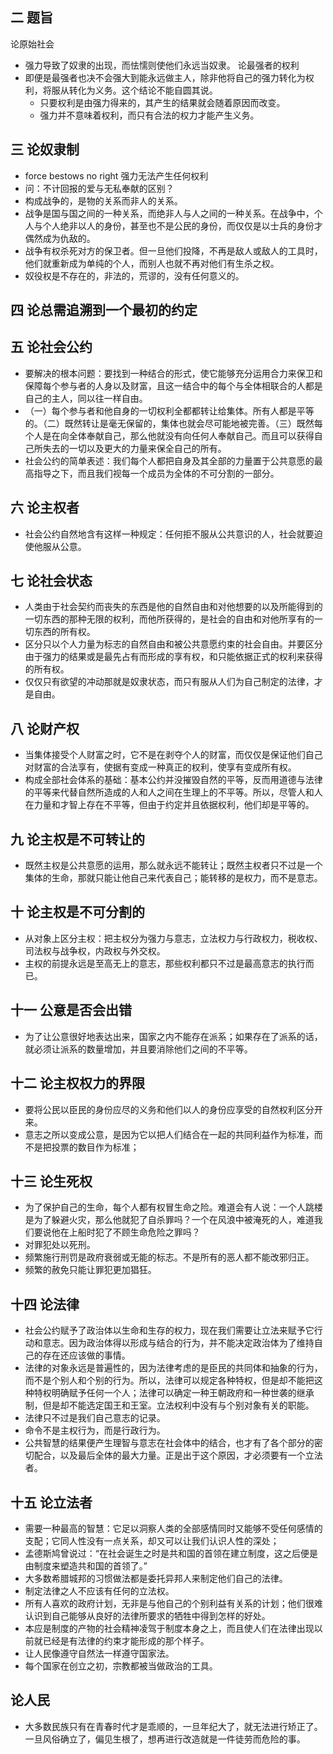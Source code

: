 二 题旨
---
论原始社会
- 强力导致了奴隶的出现，而怯懦则使他们永远当奴隶。
论最强者的权利
- 即便是最强者也决不会强大到能永远做主人，除非他将自己的强力转化为权利，将服从转化为义务。这个结论不能自圆其说。
	- 只要权利是由强力得来的，其产生的结果就会随着原因而改变。
	- 强力并不意味着权利，而只有合法的权力才能产生义务。

三 论奴隶制
---
- force bestows no right 强力无法产生任何权利
- 问：不计回报的爱与无私奉献的区别？
- 构成战争的，是物的关系而非人的关系。
- 战争是国与国之间的一种关系，而绝非人与人之间的一种关系。在战争中，个人与个人绝非以人的身份，甚至也不是公民的身份，而仅仅是以士兵的身份才偶然成为仇敌的。
- 战争有权杀死对方的保卫者。但一旦他们投降，不再是敌人或敌人的工具时，他们就重新成为单纯的个人，而别人也就不再对他们有生杀之权。
- 奴役权是不存在的，非法的，荒谬的，没有任何意义的。

四 论总需追溯到一个最初的约定
---
五 论社会公约
---
- 要解决的根本问题：要找到一种结合的形式，使它能够充分运用合力来保卫和保障每个参与者的人身以及财富，且这一结合中的每个与全体相联合的人都是自己的主人，同以往一样自由。
- （一）每个参与者和他自身的一切权利全都都转让给集体。所有人都是平等的。（二）既然转让是毫无保留的，集体也就会尽可能地被完善。（三）既然每个人是在向全体奉献自己，那么他就没有向任何人奉献自己。而且可以获得自己所失去的一切以及更大的力量来保全自己的所有。
- 社会公约的简单表述：我们每个人都把自身及其全部的力量置于公共意愿的最高指导之下，而且我们视每一个成员为全体的不可分割的一部分。

六 论主权者
---
- 社会公约自然地含有这样一种规定：任何拒不服从公共意识的人，社会就要迫使他服从公意。

七 论社会状态
---
- 人类由于社会契约而丧失的东西是他的自然自由和对他想要的以及所能得到的一切东西的那种无限的权利，而他所获得的，是社会的自由和对他所享有的一切东西的所有权。
- 区分只以个人力量为标志的自然自由和被公共意愿约束的社会自由。并要区分由于强力的结果或是最先占有而形成的享有权，和只能依据正式的权利来获得的所有权。
- 仅仅只有欲望的冲动那就是奴隶状态，而只有服从人们为自己制定的法律，才是自由。

八 论财产权
---
- 当集体接受个人财富之时，它不是在剥夺个人的财富，而仅仅是保证他们自己对财富的合法享有，使据有变成一种真正的权利，使享有变成所有权。
- 构成全部社会体系的基础：基本公约并没摧毁自然的平等，反而用道德与法律的平等来代替自然所造成的人和人之间在生理上的不平等。所以，尽管人和人在力量和才智上存在不平等，但由于约定并且依据权利，他们却是平等的。

九 论主权是不可转让的
---
- 既然主权是公共意愿的运用，那么就永远不能转让；既然主权者只不过是一个集体的生命，那就只能让他自己来代表自己；能转移的是权力，而不是意志。

十 论主权是不可分割的
---
- 从对象上区分主权：把主权分为强力与意志，立法权力与行政权力，税收权、司法权与战争权，内政权与外交权。
- 主权的前提永远是至高无上的意志，那些权利都只不过是最高意志的执行而已。

十一 公意是否会出错
---
- 为了让公意很好地表达出来，国家之内不能存在派系；如果存在了派系的话，就必须让派系的数量增加，并且要消除他们之间的不平等。

十二 论主权权力的界限
---
- 要将公民以臣民的身份应尽的义务和他们以人的身份应享受的自然权利区分开来。
- 意志之所以变成公意，是因为它以把人们结合在一起的共同利益作为标准，而不是把投票的数目作为标准；

十三 论生死权
---
- 为了保护自己的生命，每个人都有权冒生命之险。难道会有人说：一个人跳楼是为了躲避火灾，那么他就犯了自杀罪吗？一个在风浪中被淹死的人，难道我们要说他在上船时犯了不顾生命危险之罪吗？
- 对罪犯处以死刑。
- 频繁施行刑罚是政府衰弱或无能的标志。不是所有的恶人都不能改邪归正。
- 频繁的赦免只能让罪犯更加猖狂。

十四 论法律
---
- 社会公约赋予了政治体以生命和生存的权力，现在我们需要让立法来赋予它行动和意志。因为政治体得以形成与结合的行为，并不能决定政治体为了维持自己的存在还应该做的事情。
- 法律的对象永远是普遍性的，因为法律考虑的是臣民的共同体和抽象的行为，而不是个别人和个别的行为。所以，法律可以规定各种特权，但是却不能把这种特权明确赋予任何一个人；法律可以确定一种王朝政府和一种世袭的继承制，但是却不能选定国王和王室。立法权利中没有与个别对象有关的职能。
- 法律只不过是我们自己意志的记录。
- 命令不是主权行为，而是行政行为。
- 公共智慧的结果便产生理智与意志在社会体中的结合，也才有了各个部分的密切配合，以及最后全体的最大力量。正是出于这个原因，才必须要有一个立法者。

十五 论立法者
---
- 需要一种最高的智慧：它足以洞察人类的全部感情同时又能够不受任何感情的支配；它同人性没有一点关系，却又可以让我们认识人性的深处；
- 孟德斯鸠曾说过：“在社会诞生之时是共和国的首领在建立制度，这之后便是由制度来塑造共和国的首领了。”
- 大多数希腊城邦的习惯做法都是委托异邦人来制定他们自己的法律。
- 制定法律之人不应该有任何的立法权。
- 所有人喜欢的政府计划，无非是与他自己的个别利益有关系的计划；他们很难认识到自己能够从良好的法律所要求的牺牲中得到怎样的好处。
- 本应是制度的产物的社会精神凌驾于制度本身之上，而且使人们在法律出现以前就已经是有法律的约束才能形成的那个样子。
- 让人民像遵守自然法一样遵守国家法。
- 每个国家在创立之初，宗教都被当做政治的工具。

论人民
---
- 大多数民族只有在青春时代才是乖顺的，一旦年纪大了，就无法进行矫正了。一旦风俗确立了，偏见生根了，想再进行改造就是一件徒劳而危险的事。
